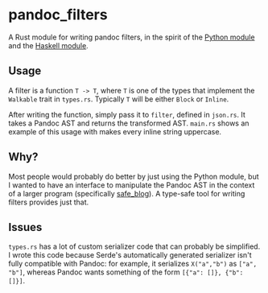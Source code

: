 # pandoc_filters

A Rust module for writing pandoc filters, in the spirit of the
[Python module](https://github.com/jgm/pandocfilters) and the
[Haskell module](http://hackage.haskell.org/package/pandoc-types-1.16.1.1).

## Usage

A filter is a function `T -> T`, where `T` is one of the types that implement
the `Walkable` trait in `types.rs`. Typically `T` will be either `Block` or
`Inline`.

After writing the function, simply pass it to `filter`, defined in `json.rs`. It
takes a Pandoc AST and returns the transformed AST. `main.rs` shows an example
of this usage with makes every inline string uppercase.

## Why?

Most people would probably do better by just using the Python module, but I
wanted to have an interface to manipulate the Pandoc AST in the context
of a larger program (specifically
[safe_blog](https://github.com/flacerdk/safe_blog)). A type-safe tool for
writing filters provides just that.

## Issues

`types.rs` has a lot of custom serializer code that can probably be
simplified. I wrote this code because Serde's automatically generated serializer
isn't fully compatible with Pandoc: for example, it serializes `X("a","b")` as
`["a", "b"]`, whereas Pandoc wants something of the form `[{"a": []}, {"b":
[]}]`.
